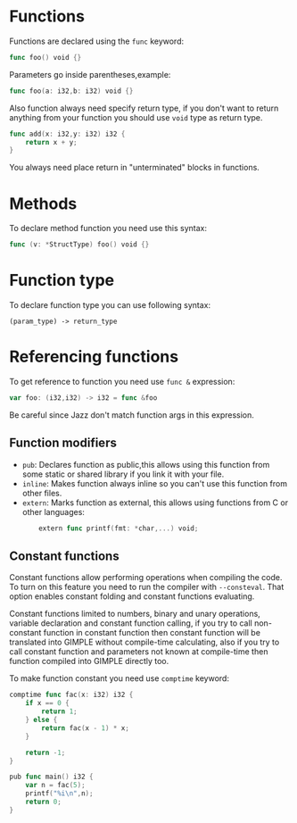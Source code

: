 # Functions

Functions are declared using the `func` keyword:
```go
func foo() void {}
```
Parameters go inside parentheses,example:
```go
func foo(a: i32,b: i32) void {}
```
Also function always need specify return type, if you don't want to return anything from your function you should use `void` type as return type.
```go
func add(x: i32,y: i32) i32 {
    return x + y;
}
```

You always need place return in "unterminated" blocks in functions.

# Methods

To declare method function you need use this syntax:
```go
func (v: *StructType) foo() void {}
```


# Function type
To declare function type you can use following syntax:
```
(param_type) -> return_type
```

# Referencing functions
To get reference to function you need use `func &` expression:
```go
var foo: (i32,i32) -> i32 = func &foo
```
Be careful since Jazz don't match function args in this expression.


## Function modifiers

- `pub`:
    Declares function as public,this allows using this function from some static or shared library if you link it with your file.
- `inline`:
    Makes function always inline so you can't use this function from other files.
- `extern`:
    Marks function as external, this allows using functions from C or other languages:
    ```go
        extern func printf(fmt: *char,...) void;
    ```

## Constant functions

Constant functions allow performing operations when compiling the code. To turn on this feature you need to run the compiler with `--consteval`. That option enables constant folding and constant functions evaluating.

Constant functions limited to numbers, binary and unary operations, variable declaration and constant function calling, if you try to call non-constant function in constant function then constant function will be translated into GIMPLE without compile-time calculating, also if you try to call constant function and parameters not known at compile-time then function compiled into GIMPLE directly too.

To make function constant you need use `comptime` keyword:
```go
comptime func fac(x: i32) i32 {
    if x == 0 {
        return 1;
    } else {
        return fac(x - 1) * x;
    }

    return -1;
}

pub func main() i32 {
    var n = fac(5);
    printf("%i\n",n);
    return 0;
}
```